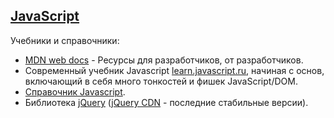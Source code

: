 ## [JavaScript][9]  
  Учебники и справочники:
  - [MDN web docs][9.1] - Ресурсы для разработчиков, от разработчиков.  
  - Современный учебник Javascript [learn.javascript.ru][9.2], начиная с основ, включающий в себя много тонкостей и фишек JavaScript/DOM.  
  - [Справочник Javascript][9.3].  
  - Библиотека [jQuery][9.4] ([jQuery CDN][9.5] - последние стабильные версии).  

[9]: https://ru.wikipedia.org/wiki/JavaScript "JavaScript"
[9.1]: https://developer.mozilla.org/ru/ "MDN web docs"
[9.2]: https://learn.javascript.ru/js "он-лайн учебник Javascript"
[9.3]: http://javascript.ru/manual "он-лайн справочник Javascript"
[9.4]: http://jquery.com/ "jQuery"
[9.5]: http://code.jquery.com/ "jQuery CDN"